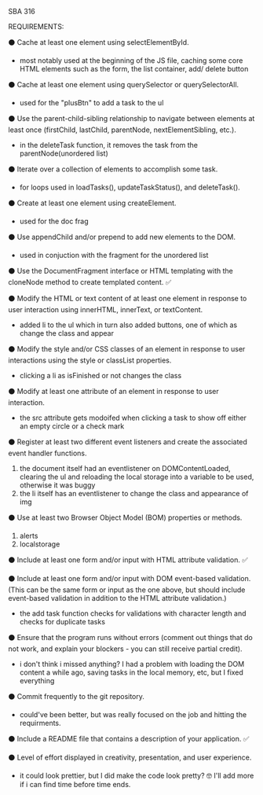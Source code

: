SBA 316

REQUIREMENTS: 

⚫️ Cache at least one element using selectElementById.
- most notably used at the beginning of the JS file, caching some core HTML elements such as the form, the list container, add/ delete button

⚫️ Cache at least one element using querySelector or querySelectorAll.
- used for the "plusBtn" to add a task to the ul

⚫️ Use the parent-child-sibling relationship to navigate between elements at least once (firstChild, lastChild, parentNode, nextElementSibling, etc.).
- in the deleteTask function, it removes the task from the parentNode(unordered list)
  
⚫️ Iterate over a collection of elements to accomplish some task.
- for loops used in loadTasks(), updateTaskStatus(), and deleteTask().

⚫️ Create at least one element using createElement.
- used for the doc frag

⚫️ Use appendChild and/or prepend to add new elements to the DOM.
- used in conjuction with the fragment for the unordered list

⚫️ Use the DocumentFragment interface or HTML templating with the cloneNode method to create templated content. 
✅

⚫️ Modify the HTML or text content of at least one element in response to user interaction using innerHTML, innerText, or textContent.
- added li to the ul which in turn also added buttons, one of which as change the class and appear

⚫️ Modify the style and/or CSS classes of an element in response to user interactions using the style or classList properties.
- clicking a li as isFinished or not changes the class 

⚫️ Modify at least one attribute of an element in response to user interaction.
- the src attribute gets modoifed when clicking a task to show off either an empty circle or a check mark

⚫️ Register at least two different event listeners and create the associated event handler functions.
1. the document itself had an eventlistener on DOMContentLoaded, clearing the ul and reloading the local storage into a variable to be used, otherwise it was buggy
2. the li itself has an eventlistener to change the class and appearance of img

⚫️ Use at least two Browser Object Model (BOM) properties or methods.
1. alerts
2. localstorage

⚫️ Include at least one form and/or input with HTML attribute validation.
✅

⚫️ Include at least one form and/or input with DOM event-based validation. (This can be the same form or input as the one above, but should include event-based validation in addition to the HTML attribute validation.)
- the add task function checks for validations with character length and checks for duplicate tasks
  
⚫️ Ensure that the program runs without errors (comment out things that do not work, and explain your blockers - you can still receive partial credit).
- i don't think i missed anything? I had a problem with loading the DOM content a while ago, saving tasks in the local memory, etc, but I fixed everything

⚫️ Commit frequently to the git repository.
- could've been better, but was really focused on the job and hitting the requirments.
  
⚫️ Include a README file that contains a description of your application.
✅

⚫️ Level of effort displayed in creativity, presentation, and user experience.
- it could look prettier, but I did make the code look pretty? 🤓 I'll add more if i can find time before time ends.
  
